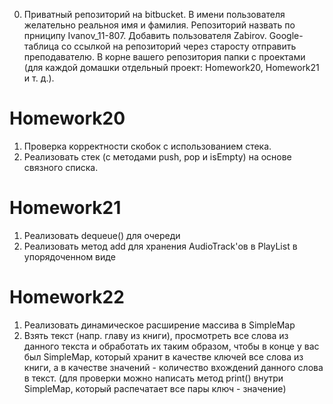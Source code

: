0. Приватный репозиторий на bitbucket. В имени пользователя желательно реальноя имя и фамилия. Репозиторий назвать по прниципу  Ivanov_11-807. Добавить пользователя Zabirov. Google-таблица со ссылкой на репозиторий через старосту отправить преподавателю. В корне вашего репозитория папки с проектами (для каждой домашки отдельный проект: Homework20, Homework21 и т. д.).

# Homework20

1. Проверка корректности скобок с использованием стека.
2. Реализовать стек (с методами push, pop и isEmpty) на основе связного списка.

# Homework21

1. Реализовать dequeue() для очереди
2. Реализовать метод add для хранения AudioTrack'ов в PlayList в упорядоченном виде

# Homework22

1. Реализовать динамическое расширение массива в SimpleMap
2. Взять текст (напр. главу из книги), просмотреть все слова из данного текста и обработать их таким образом, чтобы в конце у вас был SimpleMap, который хранит в качестве ключей все слова из книги, а в качестве значений - количество вхождений данного слова в текст. (для проверки можно написать метод print() внутри SimpleMap, который распечатает все пары ключ - значение)
